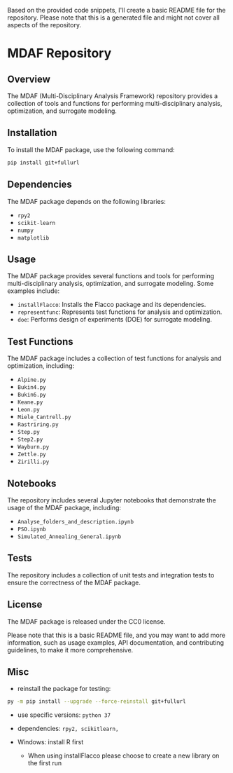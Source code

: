 

Based on the provided code snippets, I'll create a basic README file for the repository. Please note that this is a generated file and might not cover all aspects of the repository.

**MDAF Repository**
======================

**Overview**
------------

The MDAF (Multi-Disciplinary Analysis Framework) repository provides a collection of tools and functions for performing multi-disciplinary analysis, optimization, and surrogate modeling.

**Installation**
---------------

To install the MDAF package, use the following command:

```bash
pip install git+fullurl
```

**Dependencies**
---------------

The MDAF package depends on the following libraries:

* `rpy2`
* `scikit-learn`
* `numpy`
* `matplotlib`

**Usage**
-----

The MDAF package provides several functions and tools for performing multi-disciplinary analysis, optimization, and surrogate modeling. Some examples include:

* `installFlacco`: Installs the Flacco package and its dependencies.
* `representfunc`: Represents test functions for analysis and optimization.
* `doe`: Performs design of experiments (DOE) for surrogate modeling.

**Test Functions**
-----------------

The MDAF package includes a collection of test functions for analysis and optimization, including:

* `Alpine.py`
* `Bukin4.py`
* `Bukin6.py`
* `Keane.py`
* `Leon.py`
* `Miele_Cantrell.py`
* `Rastriring.py`
* `Step.py`
* `Step2.py`
* `Wayburn.py`
* `Zettle.py`
* `Zirilli.py`

**Notebooks**
------------

The repository includes several Jupyter notebooks that demonstrate the usage of the MDAF package, including:

* `Analyse_folders_and_description.ipynb`
* `PSO.ipynb`
* `Simulated_Annealing_General.ipynb`

**Tests**
--------

The repository includes a collection of unit tests and integration tests to ensure the correctness of the MDAF package.

**License**
-------

The MDAF package is released under the CC0 license.

Please note that this is a basic README file, and you may want to add more information, such as usage examples, API documentation, and contributing guidelines, to make it more comprehensive.

## Misc
- reinstall the package for testing: 
```bash
py -m pip install --upgrade --force-reinstall git+fullurl
```

- use specific versions: `python 37`

- dependencies: `rpy2, scikitlearn, `

- Windows: install R first
    - When using installFlacco please choose to create a new library on the first run



